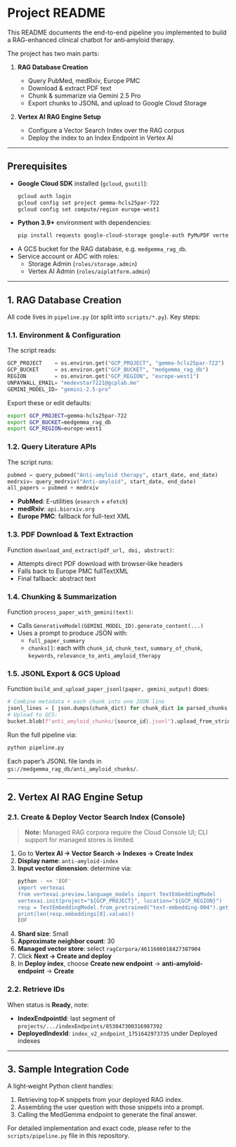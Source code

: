 # Project README

This README documents the end-to-end pipeline you implemented to build a RAG-enhanced clinical chatbot for anti‑amyloid therapy.

The project has two main parts:

1. **RAG Database Creation**

   - Query PubMed, medRxiv, Europe PMC
   - Download & extract PDF text
   - Chunk & summarize via Gemini 2.5 Pro
   - Export chunks to JSONL and upload to Google Cloud Storage

2. **Vertex AI RAG Engine Setup**

   - Configure a Vector Search Index over the RAG corpus
   - Deploy the index to an Index Endpoint in Vertex AI

---

## Prerequisites

- **Google Cloud SDK** installed (`gcloud`, `gsutil`):
  ```bash
  gcloud auth login
  gcloud config set project gemma-hcls25par-722
  gcloud config set compute/region europe-west1
  ```
- **Python 3.9+** environment with dependencies:
  ```bash
  pip install requests google-cloud-storage google-auth PyMuPDF vertexai
  ```
- A GCS bucket for the RAG database, e.g. `medgemma_rag_db`.
- Service account or ADC with roles:
  - Storage Admin (`roles/storage.admin`)
  - Vertex AI Admin (`roles/aiplatform.admin`)

---

## 1. RAG Database Creation

All code lives in `pipeline.py` (or split into `scripts/*.py`). Key steps:

### 1.1. Environment & Configuration

The script reads:

```python
GCP_PROJECT    = os.environ.get("GCP_PROJECT", "gemma-hcls25par-722")
GCP_BUCKET     = os.environ.get("GCP_BUCKET", "medgemma_rag_db")
REGION         = os.environ.get("GCP_REGION", "europe-west1")
UNPAYWALL_EMAIL= "medevstar7221@gcplab.me"
GEMINI_MODEL_ID= "gemini-2.5-pro"
```

Export these or edit defaults:

```bash
export GCP_PROJECT=gemma-hcls25par-722
export GCP_BUCKET=medgemma_rag_db
export GCP_REGION=europe-west1
```

### 1.2. Query Literature APIs

The script runs:

```python
pubmed = query_pubmed("Anti-amyloid therapy", start_date, end_date)
medrxiv= query_medrxiv("Anti-amyloid", start_date, end_date)
all_papers = pubmed + medrxiv
```

- **PubMed**: E-utilities (`esearch` + `efetch`)
- **medRxiv**: `api.biorxiv.org`
- **Europe PMC**: fallback for full-text XML

### 1.3. PDF Download & Text Extraction

Function `download_and_extract(pdf_url, doi, abstract)`:

- Attempts direct PDF download with browser‑like headers
- Falls back to Europe PMC fullTextXML
- Final fallback: abstract text

### 1.4. Chunking & Summarization

Function `process_paper_with_gemini(text)`:

- Calls `GenerativeModel(GEMINI_MODEL_ID).generate_content(...)`
- Uses a prompt to produce JSON with:
  - `full_paper_summary`
  - `chunks[]`: each with `chunk_id`, `chunk_text`, `summary_of_chunk`, `keywords`, `relevance_to_anti_amyloid_therapy`

### 1.5. JSONL Export & GCS Upload

Function `build_and_upload_paper_jsonl(paper, gemini_output)` does:

```python
# Combine metadata + each chunk into one JSON line
jsonl_lines = [ json.dumps(chunk_dict) for chunk_dict in parsed_chunks ]
# Upload to GCS:
bucket.blob(f"anti_amyloid_chunks/{source_id}.jsonl").upload_from_string(..., content_type="application/x-jsonlines")
```

Run the full pipeline via:

```bash
python pipeline.py
```

Each paper’s JSONL file lands in `gs://medgemma_rag_db/anti_amyloid_chunks/`.

---

## 2. Vertex AI RAG Engine Setup

### 2.1. Create & Deploy Vector Search Index (Console)

> **Note:** Managed RAG corpora require the Cloud Console UI; CLI support for managed stores is limited.

1. Go to **Vertex AI → Vector Search → Indexes → Create Index**
2. **Display name**: `anti-amyloid-index`
3. **Input vector dimension**: determine via:
   ```bash
   python - << 'EOF'
   import vertexai
   from vertexai.preview.language_models import TextEmbeddingModel
   vertexai.init(project="${GCP_PROJECT}", location="${GCP_REGION}")
   resp = TextEmbeddingModel.from_pretrained("text-embedding-004").get_embeddings(["Hello"])
   print(len(resp.embeddings[0].values))
   EOF
   ```
4. **Shard size**: Small
5. **Approximate neighbor count**: 30
6. **Managed vector store**: select `ragCorpora/4611686018427387904`
7. Click **Next → Create and deploy**
8. In **Deploy index**, choose **Create new endpoint** → **anti-amyloid-endpoint** → **Create**

### 2.2. Retrieve IDs

When status is **Ready**, note:

- **IndexEndpointId**: last segment of `projects/.../indexEndpoints/853047300316987392`
- **DeployedIndexId**: `index_v2_endpoint_1751642973735` under Deployed indexes

---

## 3. Sample Integration Code

A light‐weight Python client handles:

1. Retrieving top‑K snippets from your deployed RAG index.
2. Assembling the user question with those snippets into a prompt.
3. Calling the MedGemma endpoint to generate the final answer.

For detailed implementation and exact code, please refer to the `scripts/pipeline.py` file in this repository.

